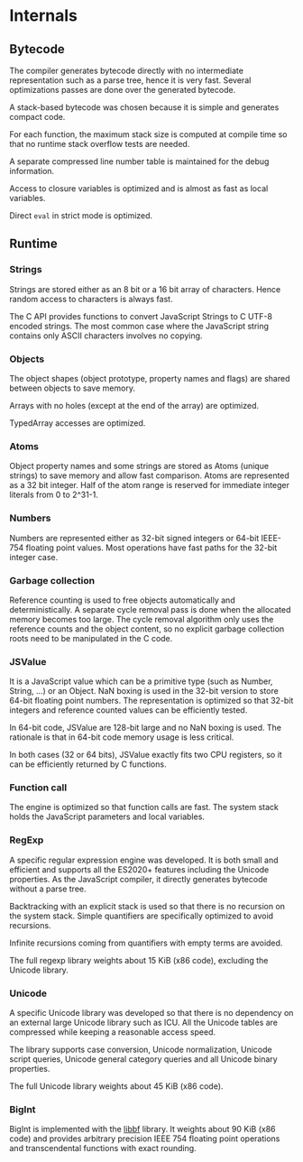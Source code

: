 # Internals

## Bytecode

The compiler generates bytecode directly with no intermediate
representation such as a parse tree, hence it is very fast. Several
optimizations passes are done over the generated bytecode.

A stack-based bytecode was chosen because it is simple and generates 
compact code.

For each function, the maximum stack size is computed at compile time so that
no runtime stack overflow tests are needed.

A separate compressed line number table is maintained for the debug
information.

Access to closure variables is optimized and is almost as fast as local
variables.

Direct `eval` in strict mode is optimized.

## Runtime

### Strings

Strings are stored either as an 8 bit or a 16 bit array of
characters. Hence random access to characters is always fast.

The C API provides functions to convert JavaScript Strings to C UTF-8 encoded
strings. The most common case where the JavaScript string contains
only ASCII characters involves no copying.

### Objects

The object shapes (object prototype, property names and flags) are shared
between objects to save memory.

Arrays with no holes (except at the end of the array) are optimized.

TypedArray accesses are optimized.

### Atoms

Object property names and some strings are stored as Atoms (unique
strings) to save memory and allow fast comparison. Atoms are
represented as a 32 bit integer. Half of the atom range is reserved for
immediate integer literals from 0 to 2^31-1.

### Numbers

Numbers are represented either as 32-bit signed integers or 64-bit IEEE-754
floating point values. Most operations have fast paths for the 32-bit
integer case.

### Garbage collection

Reference counting is used to free objects automatically and
deterministically. A separate cycle removal pass is done when the allocated
memory becomes too large. The cycle removal algorithm only uses the
reference counts and the object content, so no explicit garbage
collection roots need to be manipulated in the C code.

### JSValue

It is a JavaScript value which can be a primitive type (such as
Number, String, ...) or an Object. NaN boxing is used in the 32-bit version
to store 64-bit floating point numbers. The representation is
optimized so that 32-bit integers and reference counted values can be
efficiently tested.

In 64-bit code, JSValue are 128-bit large and no NaN boxing is used. The
rationale is that in 64-bit code memory usage is less critical.

In both cases (32 or 64 bits), JSValue exactly fits two CPU registers,
so it can be efficiently returned by C functions.

### Function call

The engine is optimized so that function calls are fast. The system
stack holds the JavaScript parameters and local variables.

### RegExp

A specific regular expression engine was developed. It is both small
and efficient and supports all the ES2020+ features including the
Unicode properties. As the JavaScript compiler, it directly generates
bytecode without a parse tree.

Backtracking with an explicit stack is used so that there is no
recursion on the system stack. Simple quantifiers are specifically
optimized to avoid recursions.

Infinite recursions coming from quantifiers with empty terms are
avoided.

The full regexp library weights about 15 KiB (x86 code), excluding the
Unicode library.

### Unicode

A specific Unicode library was developed so that there is no
dependency on an external large Unicode library such as ICU. All the
Unicode tables are compressed while keeping a reasonable access
speed.

The library supports case conversion, Unicode normalization, Unicode
script queries, Unicode general category queries and all Unicode
binary properties.

The full Unicode library weights about 45 KiB (x86 code).

### BigInt

BigInt is implemented with the [libbf](https://bellard.org/libbf) library.
It weights about 90 KiB (x86 code) and provides arbitrary precision IEEE 754 floating
point operations and transcendental functions with exact rounding.
